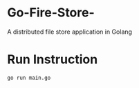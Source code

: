 # Go-Fire-Store-
A distributed file store application in Golang

# Run Instruction  
`go run main.go`
